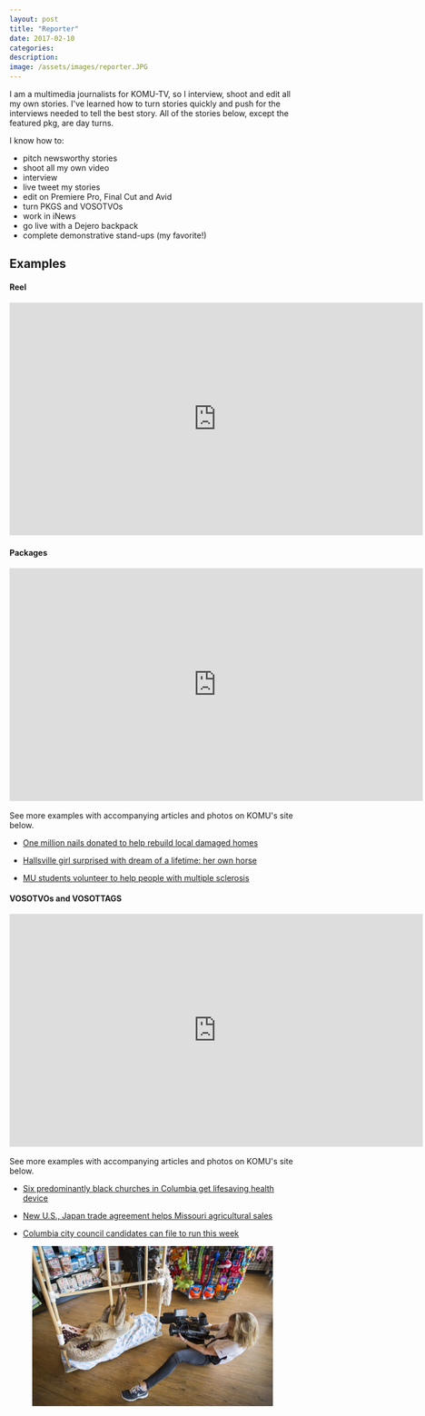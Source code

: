 ```yaml
---
layout: post
title: "Reporter"
date: 2017-02-10
categories:
description:
image: /assets/images/reporter.JPG
---
```

I am a multimedia journalists for KOMU-TV, so I interview, shoot and edit all my own stories. I've learned how to turn stories quickly and push for the interviews needed to tell the best story. All of the stories below, except the featured pkg, are day turns.

I know how to:
* pitch newsworthy stories
* shoot all my own video
* interview
* live tweet my stories
* edit on Premiere Pro, Final Cut and Avid
* turn PKGS and VOSOTVOs
* work in iNews
* go live with a Dejero backpack
* complete demonstrative stand-ups (my favorite!)

## Examples
<h4>Reel</h4>

<iframe width="728" height="410" src="https://www.youtube.com/embed/wcJnjbxz3vM" frameborder="0" allow="accelerometer; autoplay; encrypted-media; gyroscope; picture-in-picture" allowfullscreen></iframe>

<h4>Packages</h4>

<iframe src="https://www.komu.com/videoplayer/iframe_jw.cfm?video_id=55018" height="410" width="728" frameBorder="0" scrolling="auto" ></iframe>

See more examples with accompanying articles and photos on KOMU's site below.
* [One million nails donated to help rebuild local damaged homes](https://www.komu.com/news/one-million-nails-donated-to-help-rebuild-local-damaged-homes)

* [Hallsville girl surprised with dream of a lifetime: her own horse](https://www.komu.com/news/hallsville-girl-surprised-with-dream-of-a-lifetime-her-own-horse)

* [MU students volunteer to help people with multiple sclerosis](https://www.komu.com/news/mu-students-volunteer-to-help-people-with-multiple-sclerosis)

<h4>VOSOTVOs and VOSOTTAGS</h4>

<iframe src="https://www.komu.com/videoplayer/iframe_jw.cfm?video_id=55961" height="410" width="728" frameBorder="0" scrolling="auto" ></iframe>

See more examples with accompanying articles and photos on KOMU's site below.

* [Six predominantly black churches in Columbia get lifesaving health device](https://www.komu.com/news/six-predominantly-black-churches-in-columbia-get-lifesaving-health-device)

* [New U.S., Japan trade agreement helps Missouri agricultural sales](https://www.komu.com/news/new-u-s-japan-trade-agreement-helps-missouri-agricultural-sales)

* [Columbia city council candidates can file to run this week](https://www.komu.com/news/columbia-city-council-candidates-can-file-to-run-this-week)

<figure class="large-img">
  <img src="/assets/images/ground.JPG" alt="Placeholder"/>
</figure>
